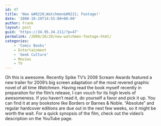 ```yaml
---
id: 47
title: 'New &#8220;Watchmen&#8221; Footage!'
date: '2008-10-29T14:55:00+00:00'
author: Frank
layout: post
guid: 'https://34.95.34.211/?p=47'
permalink: /2008/10/29/new-watchmen-footage-html/
categories:
    - 'Comic Books'
    - Entertainment
    - 'Geek Culture'
    - Movies
    - TV
---
```


Oh this is awesome. Recently Spike TV’s 2008 Scream Awards featured a new trailer for 2009’s big screen adaptation of the most revered graphic novel of all time *Watchmen*. Having read the book myself recently in preparation for the film’s release, I can vouch for its high levels of awesomeness. If you haven’t read it, do yourself a favor and pick it up. You can find it at any bookstore like Borders or Barnes &amp; Noble. “Absolute” and regular hardcover editions are due out in the next few weeks, so it might be worth the wait. For a quick synopsis of the film, check out the video’s description on the YouTube page.

<object height="344" width="425"><param name="movie" value="http://www.youtube.com/v/zRiuGRAU7WI&hl=en&fs=1"></param><param name="allowFullScreen" value="true"></param><embed allowfullscreen="true" height="344" src="http://www.youtube.com/v/zRiuGRAU7WI&hl=en&fs=1" type="application/x-shockwave-flash" width="425"></embed></object>